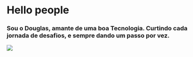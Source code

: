 <h1>Hello people </h1> 
<h3>Sou o Douglas, amante de uma boa Tecnologia. Curtindo cada jornada de desafios, e sempre dando um passo por vez. </h3>
<img src="https://habbo-gifs.s3.amazonaws.com/24107212.gif">

